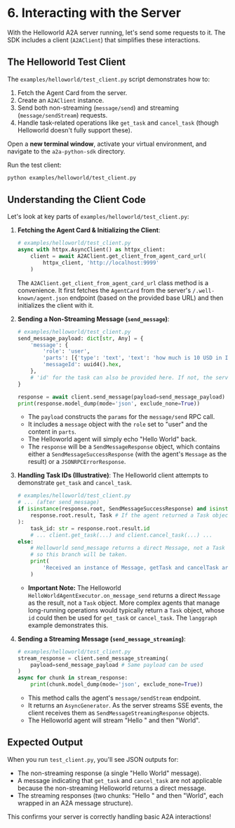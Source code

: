 # 6. Interacting with the Server

With the Helloworld A2A server running, let's send some requests to it. The SDK includes a client (`A2AClient`) that simplifies these interactions.

## The Helloworld Test Client

The `examples/helloworld/test_client.py` script demonstrates how to:

1. Fetch the Agent Card from the server.
2. Create an `A2AClient` instance.
3. Send both non-streaming (`message/send`) and streaming (`message/sendStream`) requests.
4. Handle task-related operations like `get_task` and `cancel_task` (though Helloworld doesn't fully support these).

Open a **new terminal window**, activate your virtual environment, and navigate to the `a2a-python-sdk` directory.

Run the test client:

```bash
python examples/helloworld/test_client.py
```

## Understanding the Client Code

Let's look at key parts of `examples/helloworld/test_client.py`:

1. **Fetching the Agent Card & Initializing the Client**:

    ```python
    # examples/helloworld/test_client.py
    async with httpx.AsyncClient() as httpx_client:
        client = await A2AClient.get_client_from_agent_card_url(
            httpx_client, 'http://localhost:9999'
        )
    ```

    The `A2AClient.get_client_from_agent_card_url` class method is a convenience. It first fetches the `AgentCard` from the server's `/.well-known/agent.json` endpoint (based on the provided base URL) and then initializes the client with it.

2. **Sending a Non-Streaming Message (`send_message`)**:

    ```python
    # examples/helloworld/test_client.py
    send_message_payload: dict[str, Any] = {
        'message': {
            'role': 'user',
            'parts': [{'type': 'text', 'text': 'how much is 10 USD in INR?'}], # Content doesn't matter for Helloworld
            'messageId': uuid4().hex,
        },
        # 'id' for the task can also be provided here. If not, the server/handler might generate one.
    }

    response = await client.send_message(payload=send_message_payload)
    print(response.model_dump(mode='json', exclude_none=True))
    ```

    - The `payload` constructs the `params` for the `message/send` RPC call.
    - It includes a `message` object with the `role` set to "user" and the content in `parts`.
    - The Helloworld agent will simply echo "Hello World" back.
    - The `response` will be a `SendMessageResponse` object, which contains either a `SendMessageSuccessResponse` (with the agent's `Message` as the result) or a `JSONRPCErrorResponse`.

3. **Handling Task IDs (Illustrative)**:
    The Helloworld client attempts to demonstrate `get_task` and `cancel_task`.

    ```python
    # examples/helloworld/test_client.py
    # ... (after send_message)
    if isinstance(response.root, SendMessageSuccessResponse) and isinstance(
        response.root.result, Task # If the agent returned a Task object
    ):
        task_id: str = response.root.result.id
        # ... client.get_task(...) and client.cancel_task(...) ...
    else:
        # Helloworld send_message returns a direct Message, not a Task object,
        # so this branch will be taken.
        print(
            'Received an instance of Message, getTask and cancelTask are not applicable for invocation'
        )
    ```

    - **Important Note:** The Helloworld `HelloWorldAgentExecutor.on_message_send` returns a direct `Message` as the result, not a `Task` object. More complex agents that manage long-running operations would typically return a `Task` object, whose `id` could then be used for `get_task` or `cancel_task`. The `langgraph` example demonstrates this.

4. **Sending a Streaming Message (`send_message_streaming`)**:

    ```python
    # examples/helloworld/test_client.py
    stream_response = client.send_message_streaming(
        payload=send_message_payload # Same payload can be used
    )
    async for chunk in stream_response:
        print(chunk.model_dump(mode='json', exclude_none=True))
    ```

    - This method calls the agent's `message/sendStream` endpoint.
    - It returns an `AsyncGenerator`. As the server streams SSE events, the client receives them as `SendMessageStreamingResponse` objects.
    - The Helloworld agent will stream "Hello " and then "World".

## Expected Output

When you run `test_client.py`, you'll see JSON outputs for:

- The non-streaming response (a single "Hello World" message).
- A message indicating that `get_task` and `cancel_task` are not applicable because the non-streaming Helloworld returns a direct message.
- The streaming responses (two chunks: "Hello " and then "World", each wrapped in an A2A message structure).

This confirms your server is correctly handling basic A2A interactions!
